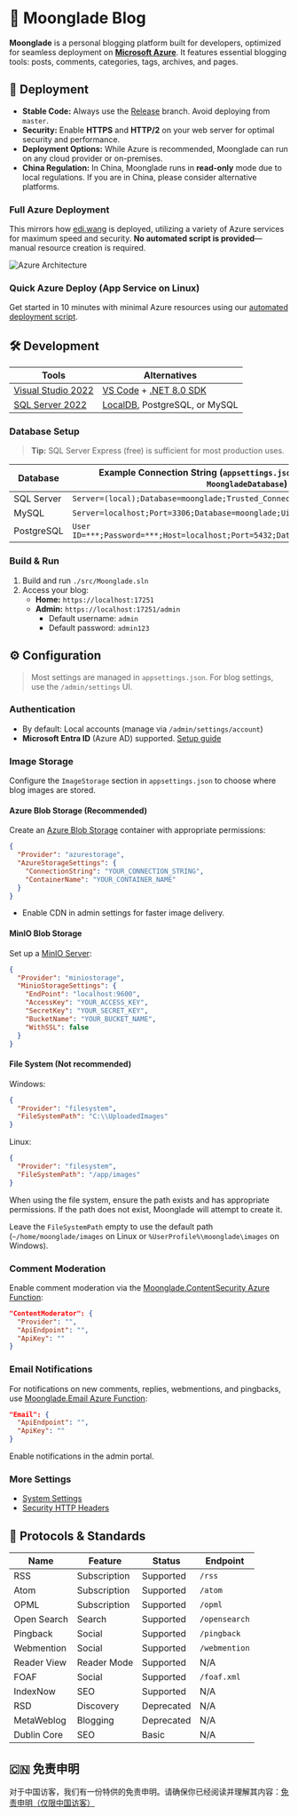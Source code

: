 # 🌙 Moonglade Blog

**Moonglade** is a personal blogging platform built for developers, optimized for seamless deployment on [**Microsoft Azure**](https://azure.microsoft.com/en-us/). It features essential blogging tools: posts, comments, categories, tags, archives, and pages.

## 🚀 Deployment

- **Stable Code:** Always use the [Release](https://github.com/EdiWang/Moonglade/releases) branch. Avoid deploying from `master`.
- **Security:** Enable **HTTPS** and **HTTP/2** on your web server for optimal security and performance.
- **Deployment Options:** While Azure is recommended, Moonglade can run on any cloud provider or on-premises.
- **China Regulation:** In China, Moonglade runs in **read-only** mode due to local regulations. If you are in China, please consider alternative platforms.

### Full Azure Deployment

This mirrors how [edi.wang](https://edi.wang) is deployed, utilizing a variety of Azure services for maximum speed and security. **No automated script is provided**—manual resource creation is required.

![Azure Architecture](https://cdn.edi.wang/web-assets/ediwang-azure-arch-visio-oct2024.svg)

### Quick Azure Deploy (App Service on Linux)

Get started in 10 minutes with minimal Azure resources using our [automated deployment script](https://github.com/EdiWang/Moonglade/wiki/Quick-Deploy-on-Azure).

## 🛠️ Development

| Tools                      | Alternatives                                                                                       |
|----------------------------|----------------------------------------------------------------------------------------------------|
| [Visual Studio 2022](https://visualstudio.microsoft.com/) | [VS Code](https://code.visualstudio.com/) + [.NET 8.0 SDK](http://dot.net)           |
| [SQL Server 2022](https://www.microsoft.com/en-us/sql-server/sql-server-2022) | [LocalDB](https://learn.microsoft.com/en-us/sql/database-engine/configure-windows/sql-server-express-localdb?view=sql-server-ver16&WT.mc_id=AZ-MVP-5002809), PostgreSQL, or MySQL |

### Database Setup

> **Tip:** SQL Server Express (free) is sufficient for most production uses.

| Database         | Example Connection String (`appsettings.json > ConnectionStrings > MoongladeDatabase`)         |
|------------------|----------------------------------------------------------------------------------------------|
| SQL Server       | `Server=(local);Database=moonglade;Trusted_Connection=True;`                                  |
| MySQL            | `Server=localhost;Port=3306;Database=moonglade;Uid=root;Pwd=***;`                             |
| PostgreSQL       | `User ID=***;Password=***;Host=localhost;Port=5432;Database=moonglade;Pooling=true;`          |

### Build & Run

1. Build and run `./src/Moonglade.sln`
2. Access your blog:
    - **Home:** `https://localhost:17251`
    - **Admin:** `https://localhost:17251/admin`
      - Default username: `admin`
      - Default password: `admin123`

## ⚙️ Configuration

> Most settings are managed in `appsettings.json`. For blog settings, use the `/admin/settings` UI.

### Authentication

- By default: Local accounts (manage via `/admin/settings/account`)
- **Microsoft Entra ID** (Azure AD) supported. [Setup guide](https://github.com/EdiWang/Moonglade/wiki/Use-Microsoft-Entra-ID-Authentication)

### Image Storage

Configure the `ImageStorage` section in `appsettings.json` to choose where blog images are stored.

#### **Azure Blob Storage** (Recommended)

Create an [Azure Blob Storage](https://azure.microsoft.com/en-us/services/storage/blobs/) container with appropriate permissions:

```json
{
  "Provider": "azurestorage",
  "AzureStorageSettings": {
    "ConnectionString": "YOUR_CONNECTION_STRING",
    "ContainerName": "YOUR_CONTAINER_NAME"
  }
}
```
- Enable CDN in admin settings for faster image delivery.

#### **MinIO Blob Storage**

Set up a [MinIO Server](https://docs.min.io/):

```json
{
  "Provider": "miniostorage",
  "MinioStorageSettings": {
    "EndPoint": "localhost:9600",
    "AccessKey": "YOUR_ACCESS_KEY",
    "SecretKey": "YOUR_SECRET_KEY",
    "BucketName": "YOUR_BUCKET_NAME",
    "WithSSL": false
  }
}
```

#### **File System** (Not recommended)

Windows:
```json
{
  "Provider": "filesystem",
  "FileSystemPath": "C:\\UploadedImages"
}
```
Linux:
```json
{
  "Provider": "filesystem",
  "FileSystemPath": "/app/images"
}
```

When using the file system, ensure the path exists and has appropriate permissions. If the path does not exist, Moonglade will attempt to create it. 

Leave the `FileSystemPath` empty to use the default path (`~/home/moonglade/images` on Linux or `%UserProfile%\moonglade\images` on Windows).

### Comment Moderation

Enable comment moderation via the [Moonglade.ContentSecurity Azure Function](https://github.com/EdiWang/Moonglade.ContentSecurity):

```json
"ContentModerator": {
  "Provider": "",
  "ApiEndpoint": "",
  "ApiKey": ""
}
```

### Email Notifications

For notifications on new comments, replies, webmentions, and pingbacks, use [Moonglade.Email Azure Function](https://github.com/EdiWang/Moonglade.Email):

```json
"Email": {
  "ApiEndpoint": "",
  "ApiKey": ""
}
```
Enable notifications in the admin portal.

### More Settings

- [System Settings](https://github.com/EdiWang/Moonglade/wiki/System-Settings)
- [Security HTTP Headers](https://github.com/EdiWang/Moonglade/wiki/Security-Headers)

## 📡 Protocols & Standards

| Name         | Feature       | Status      | Endpoint        |
|--------------|---------------|-------------|-----------------|
| RSS          | Subscription  | Supported   | `/rss`          |
| Atom         | Subscription  | Supported   | `/atom`         |
| OPML         | Subscription  | Supported   | `/opml`         |
| Open Search  | Search        | Supported   | `/opensearch`   |
| Pingback     | Social        | Supported   | `/pingback`     |
| Webmention   | Social        | Supported   | `/webmention`   |
| Reader View  | Reader Mode   | Supported   | N/A             |
| FOAF         | Social        | Supported   | `/foaf.xml`     |
| IndexNow     | SEO           | Supported   | N/A             |
| RSD          | Discovery     | Deprecated  | N/A             |
| MetaWeblog   | Blogging      | Deprecated  | N/A             |
| Dublin Core  | SEO           | Basic       | N/A             |

## 🇨🇳 免责申明

对于中国访客，我们有一份特供的免责申明。请确保你已经阅读并理解其内容：[免责申明（仅限中国访客）](./DISCLAIMER_CN.md)
